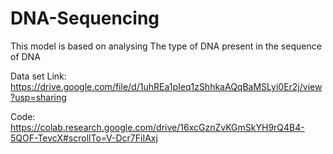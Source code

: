 # DNA-Sequencing
This model is based on analysing The type of DNA present in the sequence of DNA

Data set Link: https://drive.google.com/file/d/1uhREa1pIeq1zShhkaAQqBaMSLyi0Er2j/view?usp=sharing

Code: https://colab.research.google.com/drive/16xcGznZvKGmSkYH9rQ4B4-5QOF-TevcX#scrollTo=V-Dcr7FiIAxj
